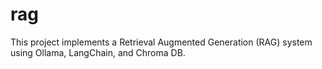 # rag
This project implements a Retrieval Augmented Generation (RAG) system using Ollama, LangChain, and Chroma DB.
